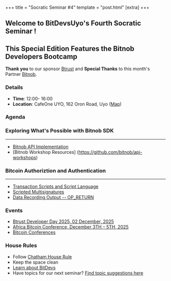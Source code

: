 +++
title = "Socratic Seminar #4"
template = "post.html"
[extra]
+++

## Welcome to BitDevsUyo's Fourth Socratic Seminar !
## This Special Edition Features the Bitnob Developers Bootcamp 

**Thank you** to our sponsor [Btrust](https://www.btrust.tech/) and **Special Thanks** to this month's Partner [Bitnob](https://bitnob.com).


### Details
- **Time**: 12:00- 16:00
- **Location**: CafeOne UYO, 162 Oron Road, Uyo ([Map](https://www.google.com/maps/dir//162+Oron+Rd,+Ewet+Housing+Estate,+Uyo+520102,+Akwa+Ibom/@5.0200907,7.8685155,12.26z/data=!4m8!4m7!1m0!1m5!1m1!1s0x105d575ff4662ecf:0x7887f2f48f1d4d29!2m2!1d7.9378991!2d5.0195906?entry=ttu&g_ep=EgoyMDI1MDUxNS4wIKXMDSoASAFQAw%3D%3D))

### Agenda

### Exploring What's Possible with Bitnob SDK
_______________________________________________________________________________
* [Bitnob API Implementation](https://bitnob.dev)
* [Bitnob Workshop Resources] (https://github.com/bitnob/api-workshops)


### Bitcoin Authoriztion and Authentication
_______________________________________________________________________________
* [Transaction Scripts and Script Language](https://learnmeabitcoin.com/technical/transactionhttps://github.com/bitcoinbook/bitcoinbook/blob/develop/ch07_authorization-authentication.adoc)
* [Scripted Multisignatures](https://github.com/bitcoinbook/bitcoinbook/blob/develop/ch07_authorization-authentication.adoc)
* [Data Recording Output -- OP_RETURN](https://github.com/bitcoinbook/bitcoinbook/blob/develop/ch07_authorization-authentication.adoc)
 

### Events
- [Btrust Developer Day 2025, 02 December, 2025](https://clooza.com/events/BTRUSTDEVELOPERDAY) 
- [Africa Bitcoin Conference, December 3TH – 5TH, 2025](https://afrobitcoin.org/)
- [Bitcoin Conferences](https://b.tc/conference/)

### House Rules
- Follow [Chatham House Rule](https://www.chathamhouse.org/about-us/chatham-house-rule)
- Keep the space clean
- [Learn about BitDevs](https://bitdevsuyo.org/about/)
- Have topics for our next seminar? [Find topic suggestions here](/about/find-topics)
